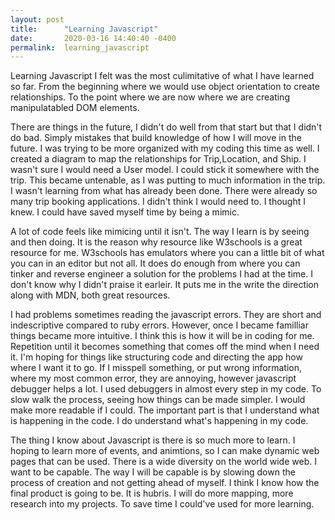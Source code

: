 ```yaml
---
layout: post
title:      "Learning Javascript"
date:       2020-03-16 14:40:40 -0400
permalink:  learning_javascript
---
```



Learning Javascript I felt was the most culimitative of what I have learned so far. From the beginning where we would use object orientation to create relationships. To the point where we are now where we are creating manipulatabled DOM elements. 

There are things in the future, I didn't do well from that start but that I didn't do bad. Simply mistakes that build knowledge of how I will move in the future. I was trying to be more organized with my coding this time as well. I created a diagram to map the relationships for Trip,Location, and Ship. I wasn't sure I would need a User model. I could stick it somewhere with the trip. This became untenable, as I was putting to much information in the trip. I wasn't learning from what has already been done. There were already so many trip booking applications. I didn't think I would need to. I thought I knew. I could have saved myself time by being a mimic. 

A lot of code feels like mimicing until it isn't. The way I learn is by seeing and then doing. It is the reason why resource like W3schools is a great resource for me. W3schools has emulators where you can a little bit of what you can in an editor but not all. It does do enough from where you can tinker and reverse engineer a solution for the problems I had at the time. I don't know why I didn't praise it earleir. It puts me in the write the direction along with MDN, both great resources.

I had problems sometimes reading the javascript errors. They are short and indescriptive compared to ruby errors. However, once I became familliar things became more intuitive. I think this is how it will be in coding for me. Repetition until it becomes something that comes off the mind when I need it. I'm hoping for things like structuring code and directing the app how where I want it to go. If I misspell something, or put wrong information, where my most common error, they are annoying, however javascript debugger helps a lot. I used debuggers in almost every step in my code. To slow walk the process, seeing how things can be made simpler. I would make more readable if I could. The important part is that I understand what is happening in the code. I do understand what's happening in my code.

The thing I know about Javascript is there is so much more to learn. I hoping to learn more of events, and animtions, so I can make dynamic web pages that can be used. There is a wide diversity on the world wide web. I want to be capable. The way I will be capable is by slowing down the process of creation and not getting ahead of myself. I think I know how the final product is going to be. It is hubris. I will do more mapping, more research into my projects. To save time I could've used for more learning. 

